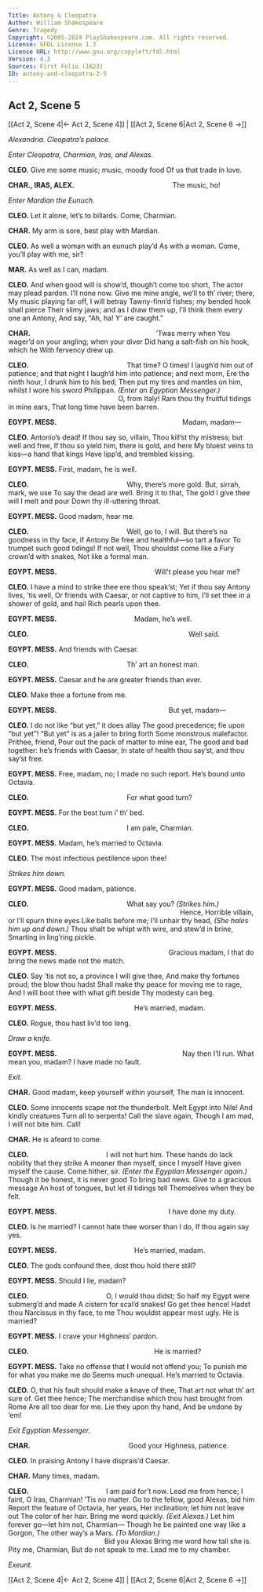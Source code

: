 ```yaml
---
Title: Antony & Cleopatra
Author: William Shakespeare
Genre: Tragedy
Copyright: ©2005-2024 PlayShakespeare.com. All rights reserved.
License: GFDL License 1.3
License URL: http://www.gnu.org/copyleft/fdl.html
Version: 4.3
Sources: First Folio (1623)
ID: antony-and-cleopatra-2-5
---
```


## Act 2, Scene 5
[[Act 2, Scene 4|← Act 2, Scene 4]] | [[Act 2, Scene 6|Act 2, Scene 6 →]]

*Alexandria. Cleopatra’s palace.*

*Enter Cleopatra, Charmian, Iras, and Alexas.*

**CLEO.**
Give me some music; music, moody food
Of us that trade in love.

**CHAR., IRAS, ALEX.**
              The music, ho!

*Enter Mardian the Eunuch.*

**CLEO.**
Let it alone, let’s to billards. Come, Charmian.

**CHAR.**
My arm is sore, best play with Mardian.

**CLEO.**
As well a woman with an eunuch play’d
As with a woman. Come, you’ll play with me, sir?

**MAR.**
As well as I can, madam.

**CLEO.**
And when good will is show’d, though’t come too short,
The actor may plead pardon. I’ll none now.
Give me mine angle, we’ll to th’ river; there,
My music playing far off, I will betray
Tawny-finn’d fishes; my bended hook shall pierce
Their slimy jaws; and as I draw them up,
I’ll think them every one an Antony,
And say, “Ah, ha! Y’ are caught.”

**CHAR.**
                  ’Twas merry when
You wager’d on your angling; when your diver
Did hang a salt-fish on his hook, which he
With fervency drew up.

**CLEO.**
              That time? O times!
I laugh’d him out of patience; and that night
I laugh’d him into patience; and next morn,
Ere the ninth hour, I drunk him to his bed;
Then put my tires and mantles on him, whilst
I wore his sword Philippan.
*(Enter an Egyptian Messenger.)*
                O, from Italy!
Ram thou thy fruitful tidings in mine ears,
That long time have been barren.

**EGYPT. MESS.**
                  Madam, madam⁠—

**CLEO.**
Antonio’s dead! If thou say so, villain,
Thou kill’st thy mistress; but well and free,
If thou so yield him, there is gold, and here
My bluest veins to kiss—a hand that kings
Have lipp’d, and trembled kissing.

**EGYPT. MESS.**
First, madam, he is well.

**CLEO.**
              Why, there’s more gold.
But, sirrah, mark, we use
To say the dead are well. Bring it to that,
The gold I give thee will I melt and pour
Down thy ill-uttering throat.

**EGYPT. MESS.**
Good madam, hear me.

**CLEO.**
              Well, go to, I will.
But there’s no goodness in thy face, if Antony
Be free and healthful—so tart a favor
To trumpet such good tidings! If not well,
Thou shouldst come like a Fury crown’d with snakes,
Not like a formal man.

**EGYPT. MESS.**
              Will’t please you hear me?

**CLEO.**
I have a mind to strike thee ere thou speak’st;
Yet if thou say Antony lives, ’tis well,
Or friends with Caesar, or not captive to him,
I’ll set thee in a shower of gold, and hail
Rich pearls upon thee.

**EGYPT. MESS.**
           Madam, he’s well.

**CLEO.**
                       Well said.

**EGYPT. MESS.**
And friends with Caesar.

**CLEO.**
              Th’ art an honest man.

**EGYPT. MESS.**
Caesar and he are greater friends than ever.

**CLEO.**
Make thee a fortune from me.

**EGYPT. MESS.**
                But yet, madam⁠—

**CLEO.**
I do not like “but yet,” it does allay
The good precedence; fie upon “but yet”!
“But yet” is as a jailer to bring forth
Some monstrous malefactor. Prithee, friend,
Pour out the pack of matter to mine ear,
The good and bad together: he’s friends with Caesar,
In state of health thou say’st, and thou say’st free.

**EGYPT. MESS.**
Free, madam, no; I made no such report.
He’s bound unto Octavia.

**CLEO.**
              For what good turn?

**EGYPT. MESS.**
For the best turn i’ th’ bed.

**CLEO.**
              I am pale, Charmian.

**EGYPT. MESS.**
Madam, he’s married to Octavia.

**CLEO.**
The most infectious pestilence upon thee!

*Strikes him down.*

**EGYPT. MESS.**
Good madam, patience.

**CLEO.**
              What say you?
*(Strikes him.)*
                         Hence,
Horrible villain, or I’ll spurn thine eyes
Like balls before me; I’ll unhair thy head,
*(She hales him up and down.)*
Thou shalt be whipt with wire, and stew’d in brine,
Smarting in ling’ring pickle.

**EGYPT. MESS.**
                Gracious madam,
I that do bring the news made not the match.

**CLEO.**
Say ’tis not so, a province I will give thee,
And make thy fortunes proud; the blow thou hadst
Shall make thy peace for moving me to rage,
And I will boot thee with what gift beside
Thy modesty can beg.

**EGYPT. MESS.**
           He’s married, madam.

**CLEO.**
Rogue, thou hast liv’d too long.

*Draw a knife.*

**EGYPT. MESS.**
                  Nay then I’ll run.
What mean you, madam? I have made no fault.

*Exit.*

**CHAR.**
Good madam, keep yourself within yourself,
The man is innocent.

**CLEO.**
Some innocents scape not the thunderbolt.
Melt Egypt into Nile! And kindly creatures
Turn all to serpents! Call the slave again,
Though I am mad, I will not bite him. Call!

**CHAR.**
He is afeard to come.

**CLEO.**
           I will not hurt him.
These hands do lack nobility that they strike
A meaner than myself, since I myself
Have given myself the cause. Come hither, sir.
*(Enter the Egyptian Messenger again.)*
Though it be honest, it is never good
To bring bad news. Give to a gracious message
An host of tongues, but let ill tidings tell
Themselves when they be felt.

**EGYPT. MESS.**
                I have done my duty.

**CLEO.**
Is he married?
I cannot hate thee worser than I do,
If thou again say yes.

**EGYPT. MESS.**
           He’s married, madam.

**CLEO.**
The gods confound thee, dost thou hold there still?

**EGYPT. MESS.**
Should I lie, madam?

**CLEO.**
           O, I would thou didst;
So half my Egypt were submerg’d and made
A cistern for scal’d snakes! Go get thee hence!
Hadst thou Narcissus in thy face, to me
Thou wouldst appear most ugly. He is married?

**EGYPT. MESS.**
I crave your Highness’ pardon.

**CLEO.**
                  He is married?

**EGYPT. MESS.**
Take no offense that I would not offend you;
To punish me for what you make me do
Seems much unequal. He’s married to Octavia.

**CLEO.**
O, that his fault should make a knave of thee,
That art not what th’ art sure of. Get thee hence;
The merchandise which thou hast brought from Rome
Are all too dear for me. Lie they upon thy hand,
And be undone by ’em!

*Exit Egyptian Messenger.*

**CHAR.**
              Good your Highness, patience.

**CLEO.**
In praising Antony I have disprais’d Caesar.

**CHAR.**
Many times, madam.

**CLEO.**
           I am paid for’t now.
Lead me from hence;
I faint, O Iras, Charmian! ’Tis no matter.
Go to the fellow, good Alexas, bid him
Report the feature of Octavia, her years,
Her inclination; let him not leave out
The color of her hair. Bring me word quickly.
*(Exit Alexas.)*
Let him forever go—let him not, Charmian⁠—
Though he be painted one way like a Gorgon,
The other way’s a Mars.
*(To Mardian.)*
              Bid you Alexas
Bring me word how tall she is. Pity me, Charmian,
But do not speak to me. Lead me to my chamber.

*Exeunt.*

[[Act 2, Scene 4|← Act 2, Scene 4]] | [[Act 2, Scene 6|Act 2, Scene 6 →]]